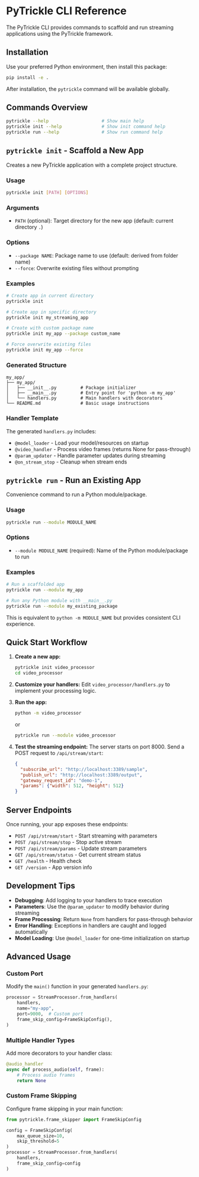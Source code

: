 # PyTrickle CLI Reference

The PyTrickle CLI provides commands to scaffold and run streaming applications using the PyTrickle framework.

## Installation

Use your preferred Python environment, then install this package:

```bash
pip install -e .
```

After installation, the `pytrickle` command will be available globally.

## Commands Overview

```bash
pytrickle --help                    # Show main help
pytrickle init --help               # Show init command help  
pytrickle run --help                # Show run command help
```

## `pytrickle init` - Scaffold a New App

Creates a new PyTrickle application with a complete project structure.

### Usage

```bash
pytrickle init [PATH] [OPTIONS]
```

### Arguments

- `PATH` (optional): Target directory for the new app (default: current directory `.`)

### Options

- `--package NAME`: Package name to use (default: derived from folder name)
- `--force`: Overwrite existing files without prompting

### Examples

```bash
# Create app in current directory
pytrickle init

# Create app in specific directory
pytrickle init my_streaming_app

# Create with custom package name
pytrickle init my_app --package custom_name

# Force overwrite existing files
pytrickle init my_app --force
```

### Generated Structure

```
my_app/
├── my_app/
│   ├── __init__.py         # Package initializer
│   ├── __main__.py         # Entry point for 'python -m my_app'
│   └── handlers.py         # Main handlers with decorators
└── README.md               # Basic usage instructions
```

### Handler Template

The generated `handlers.py` includes:

- `@model_loader` - Load your model/resources on startup
- `@video_handler` - Process video frames (returns None for pass-through)
- `@param_updater` - Handle parameter updates during streaming
- `@on_stream_stop` - Cleanup when stream ends

## `pytrickle run` - Run an Existing App

Convenience command to run a Python module/package.

### Usage

```bash
pytrickle run --module MODULE_NAME
```

### Options

- `--module MODULE_NAME` (required): Name of the Python module/package to run

### Examples

```bash
# Run a scaffolded app
pytrickle run --module my_app

# Run any Python module with __main__.py
pytrickle run --module my_existing_package
```

This is equivalent to `python -m MODULE_NAME` but provides consistent CLI experience.

## Quick Start Workflow

1. **Create a new app:**
   ```bash
   pytrickle init video_processor
   cd video_processor
   ```

2. **Customize your handlers:**
   Edit `video_processor/handlers.py` to implement your processing logic.

3. **Run the app:**
   ```bash
   python -m video_processor
   ```
   or
   ```bash
   pytrickle run --module video_processor
   ```

4. **Test the streaming endpoint:**
   The server starts on port 8000. Send a POST request to `/api/stream/start`:
   
   ```json
   {
     "subscribe_url": "http://localhost:3389/sample",
     "publish_url": "http://localhost:3389/output", 
     "gateway_request_id": "demo-1",
     "params": {"width": 512, "height": 512}
   }
   ```

## Server Endpoints

Once running, your app exposes these endpoints:

- `POST /api/stream/start` - Start streaming with parameters
- `POST /api/stream/stop` - Stop active stream
- `POST /api/stream/params` - Update stream parameters
- `GET /api/stream/status` - Get current stream status
- `GET /health` - Health check
- `GET /version` - App version info

## Development Tips

- **Debugging**: Add logging to your handlers to trace execution
- **Parameters**: Use the `@param_updater` to modify behavior during streaming
- **Frame Processing**: Return `None` from handlers for pass-through behavior
- **Error Handling**: Exceptions in handlers are caught and logged automatically
- **Model Loading**: Use `@model_loader` for one-time initialization on startup

## Advanced Usage

### Custom Port

Modify the `main()` function in your generated `handlers.py`:

```python
processor = StreamProcessor.from_handlers(
    handlers,
    name="my-app",
    port=9000,  # Custom port
    frame_skip_config=FrameSkipConfig(),
)
```

### Multiple Handler Types

Add more decorators to your handler class:

```python
@audio_handler
async def process_audio(self, frame):
    # Process audio frames
    return None
```

### Custom Frame Skipping

Configure frame skipping in your main function:

```python
from pytrickle.frame_skipper import FrameSkipConfig

config = FrameSkipConfig(
    max_queue_size=10,
    skip_threshold=5
)
processor = StreamProcessor.from_handlers(
    handlers,
    frame_skip_config=config
)
```
